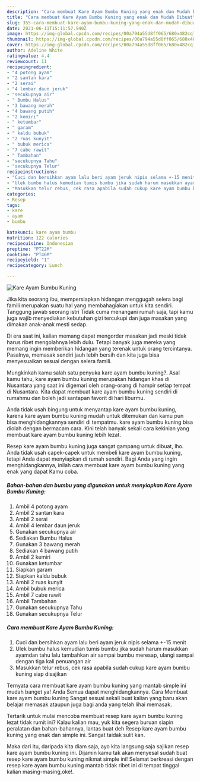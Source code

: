 ```yaml
---
description: "Cara membuat Kare Ayam Bumbu Kuning yang enak dan Mudah Dibuat"
title: "Cara membuat Kare Ayam Bumbu Kuning yang enak dan Mudah Dibuat"
slug: 355-cara-membuat-kare-ayam-bumbu-kuning-yang-enak-dan-mudah-dibuat
date: 2021-06-11T15:11:57.940Z
image: https://img-global.cpcdn.com/recipes/00a794a55d8ff065/680x482cq70/kare-ayam-bumbu-kuning-foto-resep-utama.jpg
thumbnail: https://img-global.cpcdn.com/recipes/00a794a55d8ff065/680x482cq70/kare-ayam-bumbu-kuning-foto-resep-utama.jpg
cover: https://img-global.cpcdn.com/recipes/00a794a55d8ff065/680x482cq70/kare-ayam-bumbu-kuning-foto-resep-utama.jpg
author: Adeline White
ratingvalue: 4.4
reviewcount: 11
recipeingredient:
- "4 potong ayam"
- "2 santan kara"
- "2 serai"
- "4 lembar daun jeruk"
- "secukupnya air"
- " Bumbu Halus"
- "3 bawang merah"
- "4 bawang putih"
- "2 kemiri"
- " ketumbar"
- " garam"
- " kaldu bubuk"
- "2 ruas kunyit"
- " bubuk merica"
- "7 cabe rawit"
- " Tambahan"
- "secukupnya Tahu"
- "secukupnya Telur"
recipeinstructions:
- "Cuci dan bersihkan ayam lalu beri ayam jeruk nipis selama +-15 menit"
- "Ulek bumbu halus kemudian tumis bumbu jika sudah harum masukkan ayamdan tahu lalu tambahkan air sampai bumbu meresap, ulangi sampai dengan tiga kali penuangan air"
- "Masukkan telur rebus, cek rasa apabila sudah cukup kare ayam bumbu kuning siap disajikan"
categories:
- Resep
tags:
- kare
- ayam
- bumbu

katakunci: kare ayam bumbu 
nutrition: 122 calories
recipecuisine: Indonesian
preptime: "PT22M"
cooktime: "PT46M"
recipeyield: "1"
recipecategory: Lunch

---
```



![Kare Ayam Bumbu Kuning](https://img-global.cpcdn.com/recipes/00a794a55d8ff065/680x482cq70/kare-ayam-bumbu-kuning-foto-resep-utama.jpg)

Jika kita seorang ibu, mempersiapkan hidangan menggugah selera bagi famili merupakan suatu hal yang membahagiakan untuk kita sendiri. Tanggung jawab seorang istri Tidak cuma menangani rumah saja, tapi kamu juga wajib menyediakan kebutuhan gizi tercukupi dan juga masakan yang dimakan anak-anak mesti sedap.

Di era  saat ini, kalian memang dapat mengorder masakan jadi meski tidak harus ribet mengolahnya lebih dulu. Tetapi banyak juga mereka yang memang ingin memberikan hidangan yang terenak untuk orang tercintanya. Pasalnya, memasak sendiri jauh lebih bersih dan kita juga bisa menyesuaikan sesuai dengan selera famili. 



Mungkinkah kamu salah satu penyuka kare ayam bumbu kuning?. Asal kamu tahu, kare ayam bumbu kuning merupakan hidangan khas di Nusantara yang saat ini digemari oleh orang-orang di hampir setiap tempat di Nusantara. Kita dapat membuat kare ayam bumbu kuning sendiri di rumahmu dan boleh jadi santapan favorit di hari liburmu.

Anda tidak usah bingung untuk menyantap kare ayam bumbu kuning, karena kare ayam bumbu kuning mudah untuk ditemukan dan kamu pun bisa menghidangkannya sendiri di tempatmu. kare ayam bumbu kuning bisa diolah dengan bermacam cara. Kini telah banyak sekali cara kekinian yang membuat kare ayam bumbu kuning lebih lezat.

Resep kare ayam bumbu kuning juga sangat gampang untuk dibuat, lho. Anda tidak usah capek-capek untuk membeli kare ayam bumbu kuning, tetapi Anda dapat menyiapkan di rumah sendiri. Bagi Anda yang ingin menghidangkannya, inilah cara membuat kare ayam bumbu kuning yang enak yang dapat Kamu coba.

<!--inarticleads1-->

##### Bahan-bahan dan bumbu yang digunakan untuk menyiapkan Kare Ayam Bumbu Kuning:

1. Ambil 4 potong ayam
1. Ambil 2 santan kara
1. Ambil 2 serai
1. Ambil 4 lembar daun jeruk
1. Gunakan secukupnya air
1. Sediakan  Bumbu Halus
1. Gunakan 3 bawang merah
1. Sediakan 4 bawang putih
1. Ambil 2 kemiri
1. Gunakan  ketumbar
1. Siapkan  garam
1. Siapkan  kaldu bubuk
1. Ambil 2 ruas kunyit
1. Ambil  bubuk merica
1. Ambil 7 cabe rawit
1. Ambil  Tambahan
1. Gunakan secukupnya Tahu
1. Gunakan secukupnya Telur




<!--inarticleads2-->

##### Cara membuat Kare Ayam Bumbu Kuning:

1. Cuci dan bersihkan ayam lalu beri ayam jeruk nipis selama +-15 menit
1. Ulek bumbu halus kemudian tumis bumbu jika sudah harum masukkan ayamdan tahu lalu tambahkan air sampai bumbu meresap, ulangi sampai dengan tiga kali penuangan air
1. Masukkan telur rebus, cek rasa apabila sudah cukup kare ayam bumbu kuning siap disajikan




Ternyata cara membuat kare ayam bumbu kuning yang mantab simple ini mudah banget ya! Anda Semua dapat menghidangkannya. Cara Membuat kare ayam bumbu kuning Sangat sesuai sekali buat kalian yang baru akan belajar memasak ataupun juga bagi anda yang telah lihai memasak.

Tertarik untuk mulai mencoba membuat resep kare ayam bumbu kuning lezat tidak rumit ini? Kalau kalian mau, yuk kita segera buruan siapin peralatan dan bahan-bahannya, lantas buat deh Resep kare ayam bumbu kuning yang enak dan simple ini. Sangat taidak sulit kan. 

Maka dari itu, daripada kita diam saja, ayo kita langsung saja sajikan resep kare ayam bumbu kuning ini. Dijamin kamu tak akan menyesal sudah buat resep kare ayam bumbu kuning nikmat simple ini! Selamat berkreasi dengan resep kare ayam bumbu kuning mantab tidak ribet ini di tempat tinggal kalian masing-masing,oke!.

